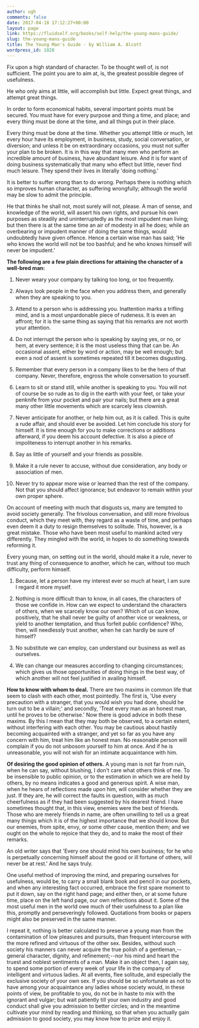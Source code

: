 ```yaml
---
author: ugh
comments: false
date: 2017-04-18 17:12:27+00:00
layout: page
link: https://fluidself.org/books/self-help/the-young-mans-guide/
slug: the-young-mans-guide
title: The Young Man's Guide - by William A. Alcott
wordpress_id: 1028
---
```


Fix upon a high standard of character. To be thought well of, is not sufficient. The point you are to aim at, is, the greatest possible degree of usefulness.

He who only aims at little, will accomplish but little. Expect great things, and attempt great things.

In order to form economical habits, several important points must be secured. You must have for every purpose and thing a time, and place; and every thing must be done at the time, and all things put in their place.

Every thing must be done at the time. Whether you attempt little or much, let every hour have its employment, in business, study, social conversation, or diversion; and unless it be on extraordinary occasions, you must not suffer your plan to be broken. It is in this way that many men who perform an incredible amount of business, have abundant leisure. And it is for want of doing business systematically that many who effect but little, never find much leisure. They spend their lives in literally 'doing nothing.'

It is better to suffer wrong than to do wrong. Perhaps there is nothing which so improves human character, as suffering wrongfully; although the world may be slow to admit the principle.

He that thinks he shall not, most surely will not, please. A man of sense, and knowledge of the world, will assert his own rights, and pursue his own purposes as steadily and uninterruptedly as the most impudent man living; but then there is at the same time an air of modesty in all he does; while an overbearing or impudent manner of doing the same things, would undoubtedly have given offence. Hence a certain wise man has said; 'He who knows the world will not be too bashful; and he who knows himself will never be impudent.'

**The following are a few plain directions for attaining the character of a well-bred man:**



	
  1. Never weary your company by talking too long, or too frequently.


	
  2. Always look people in the face when you address them, and generally when they are speaking to you.


	
  3. Attend to a person who is addressing you. Inattention marks a trifling mind, and is a most unpardonable piece of rudeness. It is even an affront; for it is the same thing as saying that his remarks are not worth your attention.


	
  4. Do not interrupt the person who is speaking by saying yes, or no, or hem, at every sentence; it is the most useless thing that can be. An occasional assent, either by word or action, may be well enough; but even a nod of assent is sometimes repeated till it becomes disgusting.


	
  5. Remember that every person in a company likes to be the hero of that company. Never, therefore, engross the whole conversation to yourself.


	
  6. Learn to sit or stand still, while another is speaking to you. You will not of course be so rude as to dig in the earth with your feet, or take your penknife from your pocket and pair your nails; but there are a great many other little movements which are scarcely less clownish. 


	
  7. Never anticipate for another, or help him out, as it is called. This is quite a rude affair, and should ever be avoided. Let him conclude his story for himself. It is time enough for you to make corrections or additions afterward, if you deem his account defective. It is also a piece of impoliteness to interrupt another in his remarks.


	
  8. Say as little of yourself and your friends as possible. 


	
  9. Make it a rule never to accuse, without due consideration, any body or association of men. 


	
  10. Never try to appear more wise or learned than the rest of the company. Not that you should affect ignorance; but endeavor to remain within your own proper sphere.



On account of meeting with much that disgusts us, many are tempted to avoid society generally. The frivolous conversation, and still more frivolous conduct, which they meet with, they regard as a waste of time, and perhaps even deem it a duty to resign themselves to solitude. This, however, is a great mistake. Those who have been most useful to mankind acted very differently. They mingled with the world, in hopes to do something towards reforming it.

Every young man, on setting out in the world, should make it a rule, never to trust any thing of consequence to another, which he can, without too much difficulty, perform himself.

	
  1. Because, let a person have my interest ever so much at heart, I am sure I regard it more myself.


	
  2. Nothing is more difficult than to know, in all cases, the characters of those we confide in. How can we expect to understand the characters of others, when we scarcely know our own? Which of us can know, positively, that he shall never be guilty of another vice or weakness, or yield to another temptation, and thus forfeit public confidence? Who, then, will needlessly trust another, when he can hardly be sure of himself?


	
  3. No substitute we can employ, can understand our business as well as ourselves.


	
  4. We can change our measures according to changing circumstances; which gives us those opportunities of doing things in the best way, of which another will not feel justified in availing himself.



**How to know with whom to deal.** There are two maxims in common life that seem to clash with each other, most pointedly. The first is, 'Use every precaution with a stranger, that you would wish you had done, should he turn out to be a villain;' and secondly, 'Treat every man as an honest man, until he proves to be otherwise.' Now there is good advice in both these maxims. By this I mean that they may both be observed, to a certain extent, without interfering with each other. You may be cautious about hastily becoming acquainted with a stranger, and yet so far as you have any concern with him, treat him like an honest man. No reasonable person will complain if you do not unbosom yourself to him at once. And if he is unreasonable, you will not wish for an intimate acquaintance with him.

**Of desiring the good opinion of others.** A young man is not far from ruin, when he can say, without blushing, I don't care what others think of me. To be insensible to public opinion, or to the estimation in which we are held by others, by no means indicates a good and generous spirit. A wise man, when he hears of reflections made upon him, will consider whether they are just. If they are, he will correct the faults in question, with as much cheerfulness as if they had been suggested by his dearest friend. I have sometimes thought that, in this view, enemies were the best of friends. Those who are merely friends in name, are often unwilling to tell us a great many things which it is of the highest importance that we should know. But our enemies, from spite, envy, or some other cause, mention them; and we ought on the whole to rejoice that they do, and to make the most of their remarks.

An old writer says that 'Every one should mind his own business; for he who is perpetually concerning himself about the good or ill fortune of others, will never be at rest.' And he says truly.

One useful method of improving the mind, and preparing ourselves for usefulness, would be, to carry a small blank book and pencil in our pockets, and when any interesting fact occurred, embrace the first spare moment to put it down, say on the right hand page; and either then, or at some future time, place on the left hand page, our own reflections about it. Some of the most useful men in the world owe much of their usefulness to a plan like this, promptly and perseveringly followed. Quotations from books or papers might also be preserved in the same manner.

I repeat it, nothing is better calculated to preserve a young man from the contamination of low pleasures and pursuits, than frequent intercourse with the more refined and virtuous of the other sex. Besides, without such society his manners can never acquire the true polish of a gentleman,--general character, dignity, and refinement;--nor his mind and heart the truest and noblest sentiments of a man. Make it an object then, I again say, to spend some portion of every week of your life in the company of intelligent and virtuous ladies. At all events, flee solitude, and especially the exclusive society of your own sex. If you should be so unfortunate as not to have among your acquaintance any ladies whose society would, in these points of view, be profitable to you, do not be in haste to mix with the ignorant and vulgar; but wait patiently till your own industry and good conduct shall give you admission to better circles; and in the meantime cultivate your mind by reading and thinking, so that when you actually gain admission to good society, you may know how to prize and enjoy it.
